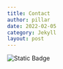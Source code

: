 ```yaml
---
title: Contact
author: pillar
date: 2022-02-05
category: Jekyll
layout: post
---
```


![Static Badge](https://img.shields.io/badge/Gmail-D14836?style=flat&logo=gmail&logoColor=white&cacheSeconds=mailto%3Apillarliang21%40gmail.com&link=mailto%3Apillarliang21%40gmail.com)
